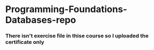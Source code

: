 # Programming-Foundations-Databases-repo

### There isn't exercise file in thise course so I uploaded the certificate only
